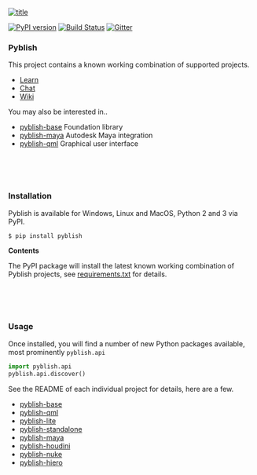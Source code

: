 [![title](https://cloud.githubusercontent.com/assets/2152766/12704096/b74e8778-c84a-11e5-94f6-adc0c3c50447.png)](https://www.youtube.com/watch?v=j5uUTW702-U)

[![PyPI version][pypi-image]][pypi-link] [![Build Status](https://travis-ci.org/pyblish/pyblish.svg?branch=master)](https://travis-ci.org/pyblish/pyblish)  [![Gitter][gitter-image]](https://gitter.im/pyblish/pyblish)

### Pyblish

[pypi-image]: https://badge.fury.io/py/pyblish.svg
[pypi-link]: http://badge.fury.io/py/pyblish
[travis-image]: https://travis-ci.org/pyblish/pyblish-base.svg?branch=master
[travis-link]: https://travis-ci.org/pyblish/pyblish-base

This project contains a known working combination of supported projects.

- [Learn](http://learn.pyblish.com)
- [Chat](https://gitter.im/pyblish/pyblish)
- [Wiki](../../wiki)

[gitter-image]: https://badges.gitter.im/Join%20Chat.svg

You may also be interested in..

- [pyblish-base](https://github.com/pyblish/pyblish-base) Foundation library
- [pyblish-maya](https://github.com/pyblish/pyblish-maya) Autodesk Maya integration
- [pyblish-qml](https://github.com/pyblish/pyblish-qml) Graphical user interface

<br>
<br>
<br>

### Installation

Pyblish is available for Windows, Linux and MacOS, Python 2 and 3 via PyPI.

```bash
$ pip install pyblish
```

**Contents**

The PyPI package will install the latest known working combination of Pyblish projects, see [requirements.txt](../../blob/master/requirements.txt) for details.

<br>
<br>
<br>

### Usage

Once installed, you will find a number of new Python packages available, most prominently `pyblish.api`

```python
import pyblish.api
pyblish.api.discover()
```

See the README of each individual project for details, here are a few.

- [pyblish-base](https://github.com/pyblish/pyblish-base)
- [pyblish-qml](https://github.com/pyblish/pyblish-qml)
- [pyblish-lite](https://github.com/pyblish/pyblish-lite)
- [pyblish-standalone](https://github.com/pyblish/pyblish-standalone)
- [pyblish-maya](https://github.com/pyblish/pyblish-maya)
- [pyblish-houdini](https://github.com/pyblish/pyblish-houdini)
- [pyblish-nuke](https://github.com/pyblish/pyblish-nuke)
- [pyblish-hiero](https://github.com/pyblish/pyblish-hiero)
